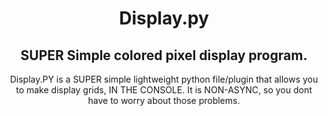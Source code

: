 <div align="center">
  <h1>Display.py</h1>
  <h2>SUPER Simple colored pixel display program.</h2>
  Display.PY is a SUPER simple lightweight python file/plugin that allows you to make display grids, IN THE CONSOLE.
  It is NON-ASYNC, so you dont have to worry about those problems.
  
